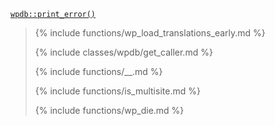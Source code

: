 <p><code><a href="https://developer.wordpress.org/reference/classes/wpdb/print_error/">wpdb::print_error()</a></code></p>

<blockquote>

{% include functions/wp_load_translations_early.md %}

{% include classes/wpdb/get_caller.md %}

{% include functions/__.md %}

{% include functions/is_multisite.md %}

{% include functions/wp_die.md %}

</blockquote>